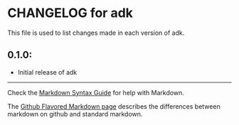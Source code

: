 # CHANGELOG for adk

This file is used to list changes made in each version of adk.

## 0.1.0:

* Initial release of adk

- - - 
Check the [Markdown Syntax Guide](http://daringfireball.net/projects/markdown/syntax) for help with Markdown.

The [Github Flavored Markdown page](http://github.github.com/github-flavored-markdown/) describes the differences between markdown on github and standard markdown.
